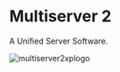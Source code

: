 # Multiserver 2
A Unified Server Software.

![multiserver2xplogo](https://github.com/GitHubProUser67/PSMultiServer/assets/127040195/cf083125-f6a7-411f-a191-170012605988)
